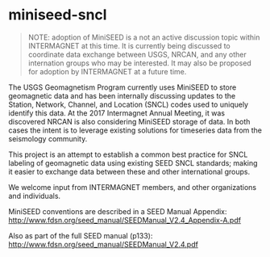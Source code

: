 # miniseed-sncl

> NOTE: adoption of MiniSEED is a not an active discussion topic within
> INTERMAGNET at this time.  It is currently being discussed to coordinate
> data exchange between USGS, NRCAN, and any other internation groups who
> may be interested.  It may also be proposed for adoption by INTERMAGNET
> at a future time.

The USGS Geomagnetism Program currently uses MiniSEED to store geomagnetic
data and has been internally discussing updates to the Station, Network,
Channel, and Location (SNCL) codes used to uniquely identify this data.
At the 2017 Intermagnet Annual Meeting, it was discovered NRCAN is also
considering MiniSEED storage of data.  In both cases the intent is to leverage
existing solutions for timeseries data from the seismology community.

This project is an attempt to establish a common best practice for SNCL
labeling of geomagnetic data using existing SEED SNCL standards; making
it easier to exchange data between these and other international groups.

We welcome input from INTERMAGNET members, and other organizations and
individuals.


MiniSEED conventions are described in a SEED Manual Appendix:
  http://www.fdsn.org/seed_manual/SEEDManual_V2.4_Appendix-A.pdf

Also as part of the full SEED manual (p133):
  http://www.fdsn.org/seed_manual/SEEDManual_V2.4.pdf
